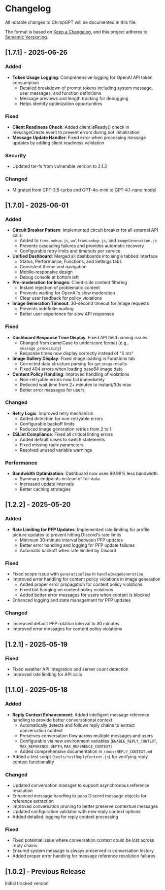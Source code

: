 # Changelog

All notable changes to ChimpGPT will be documented in this file.

The format is based on [Keep a Changelog](https://keepachangelog.com/en/1.0.0/),
and this project adheres to [Semantic Versioning](https://semver.org/spec/v2.0.0.html).

## [1.7.1] - 2025-06-26

### Added
- **Token Usage Logging**: Comprehensive logging for OpenAI API token consumption
  - Detailed breakdown of prompt tokens including system message, user messages, and function definitions
  - Message previews and length tracking for debugging
  - Helps identify optimization opportunities

### Fixed
- **Client Readiness Check**: Added client.isReady() check in messageCreate event to prevent errors during bot initialization
- **Message Update Handler**: Fixed error when processing message updates by adding client readiness validation

### Security
- Updated tar-fs from vulnerable version to 2.1.3

### Changed
- Migrated from GPT-3.5-turbo and GPT-4o-mini to GPT-4.1-nano model

## [1.7.0] - 2025-06-01

### Added
- **Circuit Breaker Pattern**: Implemented circuit breaker for all external API calls
  - Added to `timeLookup.js`, `wolframLookup.js`, and `imageGeneration.js`
  - Prevents cascading failures and provides automatic recovery
  - Configurable retry limits and timeouts per service
- **Unified Dashboard**: Merged all dashboards into single tabbed interface
  - Status, Performance, Functions, and Settings tabs
  - Consistent theme and navigation
  - Mobile-responsive design
  - Debug console at bottom left
- **Pre-moderation for Images**: Client-side content filtering
  - Instant rejection of problematic content
  - Prevents waiting for OpenAI's slow moderation
  - Clear user feedback for policy violations
- **Image Generation Timeout**: 30-second timeout for image requests
  - Prevents indefinite waiting
  - Better user experience for slow API responses

### Fixed
- **Dashboard Response Time Display**: Fixed API field naming issues
  - Changed from camelCase to underscore format (e.g., `message_processing`)
  - Response times now display correctly instead of "0 ms"
- **Image Gallery Display**: Fixed image loading in Functions tab
  - Corrected data structure parsing for `gptimage` results
  - Fixed 404 errors when loading base64 image data
- **Content Policy Handling**: Improved handling of violations
  - Non-retryable errors now fail immediately
  - Reduced wait time from 2+ minutes to instant/30s max
  - Better error messages for users

### Changed
- **Retry Logic**: Improved retry mechanism
  - Added detection for non-retryable errors
  - Configurable backoff limits
  - Reduced image generation retries from 2 to 1
- **ESLint Compliance**: Fixed all critical linting errors
  - Added default cases to switch statements
  - Fixed missing radix parameters
  - Resolved unused variable warnings

### Performance
- **Bandwidth Optimization**: Dashboard now uses 99.99% less bandwidth
  - Summary endpoints instead of full data
  - Increased update intervals
  - Better caching strategies

## [1.2.2] - 2025-05-20

### Added
- **Rate Limiting for PFP Updates**: Implemented rate limiting for profile picture updates to prevent hitting Discord's rate limits
  - Minimum 30-minute interval between PFP updates
  - Better error handling and logging for PFP update failures
  - Automatic backoff when rate limited by Discord

### Fixed
- Fixed scope issue with `generationTime` in `handleImageGeneration`
- Improved error handling for content policy violations in image generation
  - Added proper error propagation for content policy violations
  - Fixed bot hanging on content policy violations
  - Added better error messages for users when content is blocked
- Enhanced logging and state management for PFP updates

### Changed
- Increased default PFP rotation interval to 30 minutes
- Improved error messages for content policy violations

## [1.2.1] - 2025-05-19

### Fixed
- Fixed weather API integration and server count detection
- Improved rate limiting for API calls

## [1.1.0] - 2025-05-18

### Added

- **Reply Context Enhancement**: Added intelligent message reference handling to provide better conversational context
  - Automatically detects and follows reply chains to extract conversation context
  - Preserves conversation flow across multiple messages and users
  - Configurable via new environment variables (`ENABLE_REPLY_CONTEXT`, `MAX_REFERENCE_DEPTH`, `MAX_REFERENCE_CONTEXT`)
  - Added comprehensive documentation in `/docs/REPLY_CONTEXT.md`
- Added a test script (`tools/testReplyContext.js`) for verifying reply context functionality

### Changed

- Updated conversation manager to support asynchronous reference resolution
- Enhanced message handling to pass Discord message objects for reference extraction
- Improved conversation pruning to better preserve contextual messages
- Updated configuration validator with new reply context options
- Added detailed logging for reply context processing

### Fixed

- Fixed potential issue where conversation context could be lost across reply chains
- Ensured system message is always preserved in conversation history
- Added proper error handling for message reference resolution failures

## [1.0.2] - Previous Release

Initial tracked version
